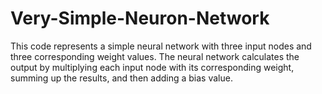 # Very-Simple-Neuron-Network
This code represents a simple neural network with three input nodes and three corresponding weight values. The neural network calculates the output by multiplying each input node with its corresponding weight, summing up the results, and then adding a bias value.
